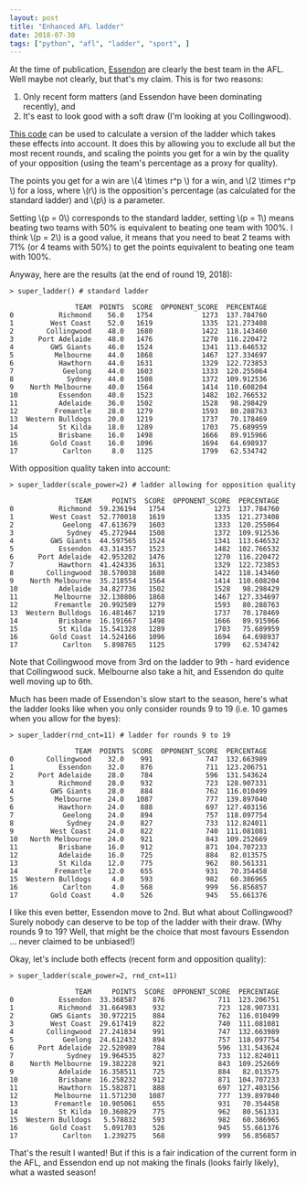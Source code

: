 ```yaml
---
layout: post
title: "Enhanced AFL ladder"
date: 2018-07-30
tags: ["python", "afl", "ladder", "sport", ]
---
```


At the time of publication, [Essendon](http://www.essendonfc.com.au/) are clearly the best team in the AFL. Well maybe not clearly, but that's my claim. This is for two reasons:
1. Only recent form matters (and Essendon have been dominating recently), and
2. It's east to look good with a soft draw (I'm looking at you Collingwood).

[This code](https://github.com/smcateer/super_ladder) can be used to calculate a version of the ladder which takes these effects into account. It does this by allowing you to exclude all but the most recent rounds, and scaling the points you get for a win by the quality of your opposition (using the team's percentage as a proxy for quality).

The points you get for a win are \\(4 \times r^p \\) for a win, and \\(2 \times r^p \\) for a loss, where \\(r\\) is the opposition's percentage (as calculated for the standard ladder) and \\(p\\) is a parameter.

Setting \\(p = 0\\) corresponds to the standard ladder, setting \\(p = 1\\) means beating two teams with 50% is equivalent to beating one team with 100%. I think \\(p = 2\\) is a good value, it means that you need to beat 2 teams with 71% (or 4 teams with 50%) to get the points equivalent to beating one team with 100%.

Anyway, here are the results (at the end of round 19, 2018):

```
> super_ladder() # standard ladder

                TEAM  POINTS  SCORE  OPPONENT_SCORE  PERCENTAGE
0           Richmond    56.0   1754            1273  137.784760
1         West Coast    52.0   1619            1335  121.273408
2        Collingwood    48.0   1680            1422  118.143460
3      Port Adelaide    48.0   1476            1270  116.220472
4         GWS Giants    46.0   1524            1341  113.646532
5          Melbourne    44.0   1868            1467  127.334697
6           Hawthorn    44.0   1631            1329  122.723853
7            Geelong    44.0   1603            1333  120.255064
8             Sydney    44.0   1508            1372  109.912536
9    North Melbourne    40.0   1564            1414  110.608204
10          Essendon    40.0   1523            1482  102.766532
11          Adelaide    36.0   1502            1528   98.298429
12         Fremantle    28.0   1279            1593   80.288763
13  Western Bulldogs    20.0   1219            1737   70.178469
14          St Kilda    18.0   1289            1703   75.689959
15          Brisbane    16.0   1498            1666   89.915966
16        Gold Coast    16.0   1096            1694   64.698937
17           Carlton     8.0   1125            1799   62.534742
```

With opposition quality taken into account:
```
> super_ladder(scale_power=2) # ladder allowing for opposition quality

                TEAM     POINTS  SCORE  OPPONENT_SCORE  PERCENTAGE
0           Richmond  59.236194   1754            1273  137.784760
1         West Coast  52.770018   1619            1335  121.273408
2            Geelong  47.613679   1603            1333  120.255064
3             Sydney  45.272944   1508            1372  109.912536
4         GWS Giants  44.597565   1524            1341  113.646532
5           Essendon  43.314357   1523            1482  102.766532
6      Port Adelaide  42.953202   1476            1270  116.220472
7           Hawthorn  41.424336   1631            1329  122.723853
8        Collingwood  38.570038   1680            1422  118.143460
9    North Melbourne  35.218554   1564            1414  110.608204
10          Adelaide  34.827736   1502            1528   98.298429
11         Melbourne  32.130806   1868            1467  127.334697
12         Fremantle  20.992509   1279            1593   80.288763
13  Western Bulldogs  16.481467   1219            1737   70.178469
14          Brisbane  16.191667   1498            1666   89.915966
15          St Kilda  15.541328   1289            1703   75.689959
16        Gold Coast  14.524166   1096            1694   64.698937
17           Carlton   5.898765   1125            1799   62.534742
```
Note that Collingwood move from 3rd on the ladder to 9th - hard evidence that Collingwood suck. Melbourne also take a hit, and Essendon do quite well moving up to 6th.

Much has been made of Essendon's slow start to the season, here's what the ladder looks like when you only consider rounds 9 to 19 (i.e. 10 games when you allow for the byes):
```
> super_ladder(rnd_cnt=11) # ladder for rounds 9 to 19

                TEAM  POINTS  SCORE  OPPONENT_SCORE  PERCENTAGE
0        Collingwood    32.0    991             747  132.663989
1           Essendon    32.0    876             711  123.206751
2      Port Adelaide    28.0    784             596  131.543624
3           Richmond    28.0    932             723  128.907331
4         GWS Giants    28.0    884             762  116.010499
5          Melbourne    24.0   1087             777  139.897040
6           Hawthorn    24.0    888             697  127.403156
7            Geelong    24.0    894             757  118.097754
8             Sydney    24.0    827             733  112.824011
9         West Coast    24.0    822             740  111.081081
10   North Melbourne    24.0    921             843  109.252669
11          Brisbane    16.0    912             871  104.707233
12          Adelaide    16.0    725             884   82.013575
13          St Kilda    12.0    775             962   80.561331
14         Fremantle    12.0    655             931   70.354458
15  Western Bulldogs     4.0    593             982   60.386965
16           Carlton     4.0    568             999   56.856857
17        Gold Coast     4.0    526             945   55.661376
```
I like this even better, Essendon move to 2nd. But what about Collingwood? Surely nobody can deserve to be top of the ladder with their draw. (Why rounds 9 to 19? Well, that might be the choice that most favours Essendon ... never claimed to be unbiased!)

Okay, let's include both effects (recent form and opposition quality):
```
> super_ladder(scale_power=2, rnd_cnt=11)

                TEAM     POINTS  SCORE  OPPONENT_SCORE  PERCENTAGE
0           Essendon  33.368587    876             711  123.206751
1           Richmond  31.664983    932             723  128.907331
2         GWS Giants  30.972215    884             762  116.010499
3         West Coast  29.617419    822             740  111.081081
4        Collingwood  27.241834    991             747  132.663989
5            Geelong  24.612432    894             757  118.097754
6      Port Adelaide  22.520989    784             596  131.543624
7             Sydney  19.964535    827             733  112.824011
8    North Melbourne  19.382228    921             843  109.252669
9           Adelaide  16.358511    725             884   82.013575
10          Brisbane  16.258232    912             871  104.707233
11          Hawthorn  15.582871    888             697  127.403156
12         Melbourne  11.571230   1087             777  139.897040
13         Fremantle  10.905061    655             931   70.354458
14          St Kilda  10.360829    775             962   80.561331
15  Western Bulldogs   5.578832    593             982   60.386965
16        Gold Coast   5.091703    526             945   55.661376
17           Carlton   1.239275    568             999   56.856857
```
That's the result I wanted! But if this is a fair indication of the current form in the AFL, and Essendon end up not making the finals (looks fairly likely), what a wasted season! 
